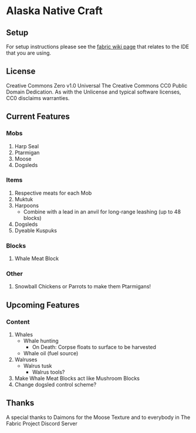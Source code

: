 # Alaska Native Craft

## Setup

For setup instructions please see the [fabric wiki page](https://fabricmc.net/wiki/tutorial:setup) that relates to the
IDE that you are using.

## License

Creative Commons Zero v1.0 Universal The Creative Commons CC0 Public Domain Dedication. As with the Unlicense and
typical software licenses, CC0 disclaims warranties.

## Current Features

### Mobs

1. Harp Seal
2. Ptarmigan
3. Moose
4. Dogsleds

### Items

1. Respective meats for each Mob
2. Muktuk
3. Harpoons
    - Combine with a lead in an anvil for long-range leashing (up to 48 blocks)
4. Dogsleds
5. Dyeable Kuspuks

### Blocks

1. Whale Meat Block

### Other

1. Snowball Chickens or Parrots to make them Ptarmigans!

## Upcoming Features

### Content

1. Whales
    - Whale hunting
        - On Death: Corpse floats to surface to be harvested
    - Whale oil (fuel source)
2. Walruses
    - Walrus tusk
        - Walrus tools?
3. Make Whale Meat Blocks act like Mushroom Blocks
4. Change dogsled control scheme?

## Thanks

A special thanks to Daimons for the Moose Texture and to everybody in The Fabric Project Discord Server
